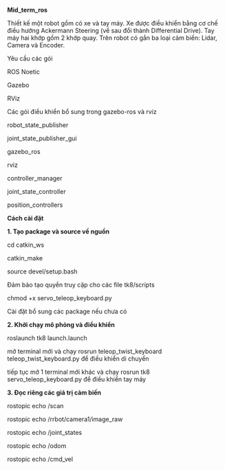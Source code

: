 **Mid_term_ros**

Thiết kế một robot gồm có xe và tay máy. Xe được điều khiển bằng cơ chế điều hướng Ackermann Steering (về sau đổi thành Differential Drive). Tay máy hai khớp gồm 2 khớp quay. Trên robot có gắn ba loại cảm biến: Lidar, Camera và Encoder.

Yêu cầu các gói

ROS Noetic

Gazebo

RViz

Các gói điều khiển bổ sung trong gazebo-ros và rviz

robot_state_publisher

joint_state_publisher_gui

gazebo_ros

rviz

controller_manager

joint_state_controller

position_controllers


**Cách cài đặt**

**1. Tạo package và source về nguồn**

cd catkin_ws

catkin_make

source devel/setup.bash

Đảm bảo tạo quyền truy cập cho các file tk8/scripts

chmod +x servo_teleop_keyboard.py

Cài đặt bổ sung các package nếu chưa có

**2. Khởi chạy mô phỏng và điều khiển**

roslaunch tk8 launch.launch

mở terminal mới và chạy rosrun teleop_twist_keyboard teleop_twist_keyboard.py để điều khiển di chuyển

tiếp tục mở 1 terminal mới khác và chạy rosrun tk8 servo_teleop_keyboard.py để điều khiển tay máy

**3. Đọc riêng các giá trị cảm biến**

rostopic echo /scan

rostopic echo /rrbot/camera1/image_raw

rostopic echo /joint_states

rostopic echo /odom

rostopic echo /cmd_vel

